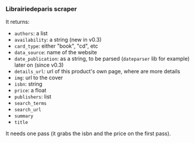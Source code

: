 ### Librairiedeparis scraper

It returns:

- `authors`: a list
- `availability`: a string (new in v0.3)
- `card_type`: either "book", "cd", etc
- `data_source`: name of the website
- `date_publication`: as a string, to be parsed (`dateparser` lib for example) later on (since v0.3)
- `details_url`: url of this product's own page, where are more details
- `img`: url to the cover
- `isbn`: string
- `price`: a float
- `publishers`: list
- `search_terms`
- `search_url`
- `summary`
- `title`

It needs one pass (it grabs the isbn and the price on the first pass).
